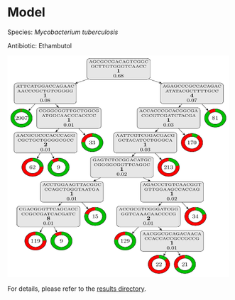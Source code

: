 
# Model

Species: *Mycobacterium tuberculosis*

Antibiotic: Ethambutol

<img src="./model.png" width=500 height=500 />

For details, please refer to the [results directory](../../../../../results/cart_b/mycobacterium%20tuberculosis/ethambutol/repeat_5/).

